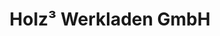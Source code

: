 ---
title: "Holz³ Werkladen GmbH"
url: /singen-hohentwiel/holz3-werkladen-gmbh/
shop: Antiquitäten
---
